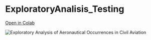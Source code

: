 # ExploratoryAnalisis_Testing

[Open in Colab](https://colab.research.google.com/github/LuccaMello7/ExploratoryAnalysis_Testing/blob/main/ExploratoryAnalysis.ipynb)

<img alt="Exploratory Analysis of Aeronautical Occurrences in Civil Aviation"  src="https://raw.githubusercontent.com/LuccaMello7/ExploratoryAnalysis_Testing/main/ExploratoryAnalysisOfAeronauticalOccurrencesInCivilAviation.png">
